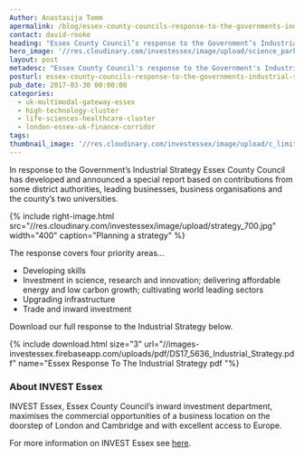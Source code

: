 ```yaml
---
Author: Anastasija Tomm
apermalink: /blog/essex-county-councils-response-to-the-governments-industrial-strategy
contact: david-rooke
heading: "Essex County Council’s response to the Government’s Industrial Strategy"
hero_image: '//res.cloudinary.com/investessex/image/upload/science_park_plan_1140.jpg'
layout: post
metadesc: "Essex County Council's response to the Government's Industrial Strategy. Essex County Council has developed a report based in response to the Government’s Industrial Strategy"
posturl: essex-county-councils-response-to-the-governments-industrial-strategy
pub_date: 2017-03-30 00:00:00
categories:
  - uk-multimodal-gateway-essex
  - high-technology-cluster
  - life-sciences-healthcare-cluster
  - london-essex-uk-finance-corridor
tags: 
thumbnail_image: '//res.cloudinary.com/investessex/image/upload/c_limit,h_165/UoE_parkside_yellow_office_building_165.jpg'
---
```


In response to the Government’s Industrial Strategy Essex County Council has developed and announced a special report based on contributions from some district authorities, leading businesses, business organisations and the county’s two universities.

{% include right-image.html src="//res.cloudinary.com/investessex/image/upload/strategy_700.jpg" width="400" caption="Planning a strategy" %}

The response covers four priority areas…

*   Developing skills
*   Investment in science, research and innovation; delivering affordable energy and low carbon growth; cultivating world leading sectors
*   Upgrading infrastructure
*   Trade and inward investment

Download our full response to the Industrial Strategy below.

{% include download.html size="3" url="//images-investessex.firebaseapp.com/uploads/pdf/DS17_5636_Industrial_Strategy.pdf" name="Essex Response To The Industrial Strategy pdf "%}

### About INVEST Essex

INVEST Essex, Essex County Council’s inward investment department, maximises the commercial opportunities of a business location on the doorstep of London and Cambridge and with excellent access to Europe.

For more information on INVEST Essex see [here](http://investessex.co.uk/).